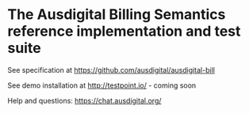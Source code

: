 # The Ausdigital Billing Semantics reference implementation and test suite


See specification at https://github.com/ausdigital/ausdigital-bill

See demo installation at http://testpoint.io/ - coming soon

Help and questions: https://chat.ausdigital.org/
